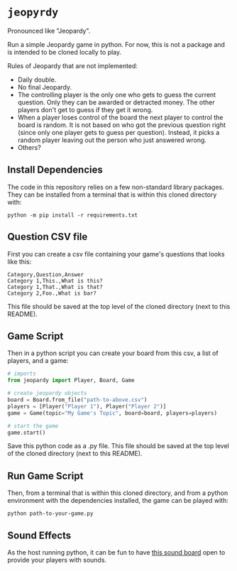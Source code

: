 # `jeopyrdy`

Pronounced like "Jeopardy".

Run a simple Jeopardy game in python. For now, this is not a package and is intended to be cloned locally to play.

Rules of Jeopardy that are not implemented:

* Daily double.
* No final Jeopardy.
* The controlling player is the only one who gets to guess the current question. Only they can be awarded or detracted money. The other players don't get to guess if they get it wrong.
* When a player loses control of the board the next player to control the board is random. It is not based on who got the previous question right (since only one player gets to guess per question). Instead, it picks a random player leaving out the person who just answered wrong.
* Others?

## Install Dependencies

The code in this repository relies on a few non-standard library packages. They can be installed from a terminal that is within this cloned directory with:

```
python -m pip install -r requirements.txt
```

## Question CSV file

First you can create a csv file containing your game's questions that looks like this:

```
Category,Question,Answer
Category 1,This.,What is this?
Category 1,That.,What is that?
Category 2,Foo.,What is bar?
```

This file should be saved at the top level of the cloned directory (next to this README).

## Game Script

Then in a python script you can create your board from this csv, a list of players, and a game:

```python
# imports
from jeopardy import Player, Board, Game

# create jeopardy objects
board = Board.from_file("path-to-above.csv")
players = [Player("Player 1"), Player("Player 2")]
game = Game(topic="My Game's Topic", board=board, players=players)

# start the game
game.start()
```

Save this python code as a .py file. This file should be saved at the top level of the cloned directory (next to this README).

## Run Game Script

Then, from a terminal that is within this cloned directory, and from a python environment with the dependencies installed, the game can be played with:

```
python path-to-your-game.py
```

## Sound Effects

As the host running python, it can be fun to have [this sound board](https://www.myinstants.com/en/search/?name=jeopardy) open to provide your players with sounds.
